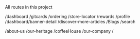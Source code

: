 All routes in this project

/dashboard
/gitcards
/ordering
/store-locator
/rewards
/profile
/dashboard/banner-detail
/discover-more-articles
/Blogs
/search
<!-- // Footer routes -->
/about-us
/our-heritage
/coffeeHouse
/our-company
/